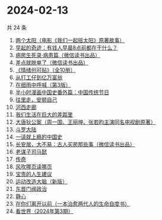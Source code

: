 # 2024-02-13

共 24 条

<!-- BEGIN WEREAD -->
<!-- 最后更新时间 2024-02-13 11:07:54 +0800 -->
1. [两个太阳（电影《我们一起摇太阳》原著故事）](https://weread.qq.com/web/bookDetail/2bb32670813ab881bg014410)
1. [早起的奇迹：有钱人早晨8点前都在干什么？](https://weread.qq.com/web/bookDetail/0bb32090813ab7e9eg011a71)
1. [病房生死录·病患篇（微信读书出品）](https://weread.qq.com/web/bookDetail/23732ef0813ab8810g0134f0)
1. [差点就脱单了（微信读书出品）](https://weread.qq.com/web/bookDetail/da332870813ab8849g01358c)
1. [《情绪创可贴》（全10册）](https://weread.qq.com/web/bookDetail/957327b0813ab7027g010fa0)
1. [从打工仔到亿万富翁](https://weread.qq.com/web/bookDetail/aaf326a0813ab8844g01638c)
1. [在细雨中呼喊（第3版）](https://weread.qq.com/web/bookDetail/801324d05cbba380129b0a1)
1. [半小时漫画中国史番外篇：中国传统节日](https://weread.qq.com/web/bookDetail/b4132bb0719db176b41f10e)
1. [往里走，安顿自己](https://weread.qq.com/web/bookDetail/80032d40813ab71b8g012ac6)
1. [河西走廊](https://weread.qq.com/web/bookDetail/de932a80813ab881eg014870)
1. [我们生活在巨大的差距里](https://weread.qq.com/web/bookDetail/286329405b40f728668c477)
1. [大唐狄公案（周一围、王丽坤、张若昀主演同名电视剧原著）](https://weread.qq.com/web/bookDetail/1ac32f70813ab789bg014cf9)
1. [斗罗大陆](https://weread.qq.com/web/bookDetail/3f832f105724353f8a62cda)
1. [一读就上瘾的中国史](https://weread.qq.com/web/bookDetail/8ac32ef0720f5b4c8ac9ad3)
1. [长安居，大不易：古人买房那些事（微信读书出品）](https://weread.qq.com/web/bookDetail/3e232bb0813ab882eg0178b9)
1. [老谋子司马懿](https://weread.qq.com/web/bookDetail/32432960813ab7371g0164e6)
1. [传奇](https://weread.qq.com/web/bookDetail/89532630813ab779fg011515)
1. [风吹哪页读哪页](https://weread.qq.com/web/bookDetail/e53328e0813ab84e1g016bd3)
1. [宝贵的人生建议](https://weread.qq.com/web/bookDetail/a2c32190813ab822fg014a9a)
1. [运动改造大脑（新版）](https://weread.qq.com/web/bookDetail/1f4326e0813ab7e0fg0167ca)
1. [东晋门阀政治](https://weread.qq.com/web/bookDetail/f5232ea0813ab844ag016fa0)
1. [静心](https://weread.qq.com/web/bookDetail/57c321105cfa9357c349702)
1. [在你们离开以前（一本治愈两代人的生命自度书）](https://weread.qq.com/web/bookDetail/0f932d407269050c0f98e2c)
1. [看世界（2024年第3期）](https://weread.qq.com/web/bookDetail/a8832940813ab886dg012158)
<!-- END WEREAD -->